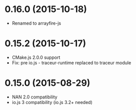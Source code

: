 # 0.16.0 (2015-10-18)

- Renamed to arrayfire-js

# 0.15.2 (2015-10-17)

- CMake.js 2.0.0 support
- Fix: pre io.js - traceur-runtime replaced to traceur module

# 0.15.0 (2015-08-29)

- NAN 2.0 compatibility
- io.js 3 compatibility (io.js 3.2+ needed)